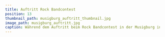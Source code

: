 ```yaml
---
title: Auftritt Rock Bandcontest
position: 13
thumbnail_path: musigburg_auftritt_thumbnail.jpg
image_path: musigburg_auftritt.jpg
caption: Während dem Auftritt beim Rock Bandcontest in der Musigburg in Aarburg
---
```


